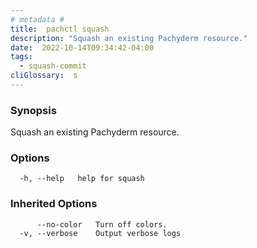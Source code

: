 ```yaml
---
# metadata # 
title:  pachctl squash
description: "Squash an existing Pachyderm resource."
date:  2022-10-14T09:34:42-04:00
tags:
  - squash-commit
cliGlossary:  s
---
```


### Synopsis

Squash an existing Pachyderm resource.

### Options

```
  -h, --help   help for squash
```

### Inherited Options

```
      --no-color   Turn off colors.
  -v, --verbose    Output verbose logs
```

